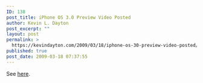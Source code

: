 ```yaml
---
ID: 138
post_title: iPhone OS 3.0 Preview Video Posted
author: Kevin L. Dayton
post_excerpt: ""
layout: post
permalink: >
  https://kevindayton.com/2009/03/18/iphone-os-30-preview-video-posted/
published: true
post_date: 2009-03-18 07:37:55
---
```

See <a href="http://www.apple.com/iphone/preview-iphone-os/">here</a>.